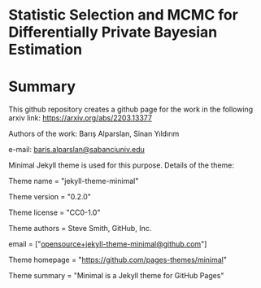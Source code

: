 # Statistic Selection and MCMC for Differentially Private Bayesian Estimation

# Summary
This github repository creates a github page for the work in the following arxiv link:
https://arxiv.org/abs/2203.13377

Authors of the work: Barış Alparslan, Sinan Yıldırım

e-mail: baris.alparslan@sabanciuniv.edu

Minimal Jekyll theme is used for this purpose. Details of the theme:

  Theme name          = "jekyll-theme-minimal"

  Theme version       = "0.2.0"

  Theme license       = "CC0-1.0"

  Theme authors       = Steve Smith, GitHub, Inc.

  email               = ["opensource+jekyll-theme-minimal@github.com"]

  Theme homepage      = "https://github.com/pages-themes/minimal"

  Theme summary       = "Minimal is a Jekyll theme for GitHub Pages"
